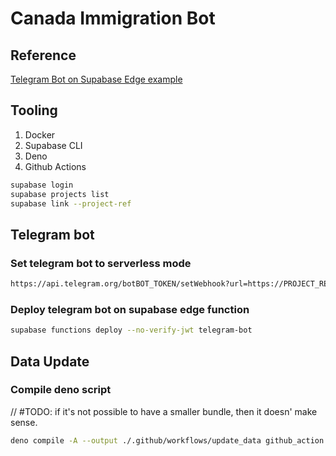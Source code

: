 # Canada Immigration Bot

## Reference

[Telegram Bot on Supabase Edge example](https://github.com/supabase/supabase/blob/master/examples/edge-functions/supabase/functions/telegram-bot/README.md)

## Tooling

1. Docker
2. Supabase CLI
3. Deno
4. Github Actions

```sh
supabase login
supabase projects list
supabase link --project-ref
```

## Telegram bot

### Set telegram bot to serverless mode

```sh
https://api.telegram.org/botBOT_TOKEN/setWebhook?url=https://PROJECT_RED.supabase.co/functions/v1/telegram-bot?secret=MY_SECRET
```

### Deploy telegram bot on supabase edge function

```sh
supabase functions deploy --no-verify-jwt telegram-bot
```

## Data Update

### Compile deno script

// #TODO: if it's not possible to have a smaller bundle, then it doesn' make sense.

```sh
deno compile -A --output ./.github/workflows/update_data github_action.ts
```
